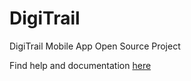 # DigiTrail
DigiTrail Mobile App Open Source Project

Find help and documentation [here](https://hamk-uas.github.io/digitrail/)
